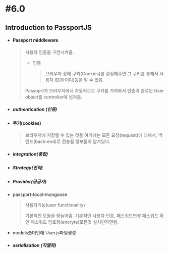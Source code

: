 # #6.0

## Introduction to PassportJS

- #### Passport middleware

  > 사용자 인증을 구연시켜줌.
  >
  > - 인증
  >
  >   > 브라우저 상에 쿠키(Cookies)를 설정해주면 그 쿠키를 통해서 사용자 ID(아이디)등을 알 수 있음.
  >
  > Passoprt가 브라우저에서 자동적으로 쿠키를 가져와서 인증이 완료된 User object를 controller에 넘겨줌.

- ##### authentication (인증)

- #### 쿠키(cookies)

  > 브라우저에 저장할 수 있는 것들 여기에는 모든 요청(request)에 대해서, 백엔드(back-end)로 전송될 정보들이 담겨있다.

- ##### integration(통합)

- ##### Strategy(전략)

- ##### Provider(공급자)

- passport-local-mongoose

  > 사용자기능(user functionality)
  >
  > 기본적인 모듈을 맏늘어줌. 기본적인 사용자 인증, 패스워드변셩 패스워드 확인 패스워드 암호화(encryte)모든것 설치만하면됨.

- models폴더안에 User.js파일생성

- ##### serialization (직렬화)
